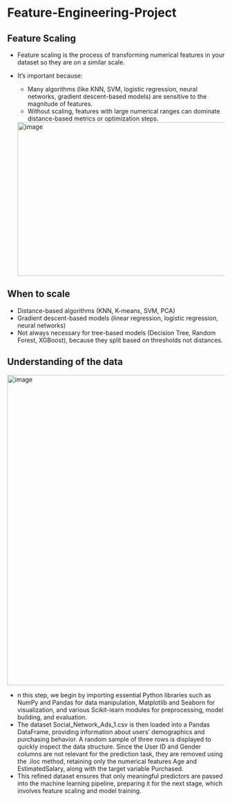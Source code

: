 # Feature-Engineering-Project

Feature Scaling
-
- Feature scaling is the process of transforming numerical features in your dataset so they are on a similar scale.
- It’s important because:
  - Many algorithms (like KNN, SVM, logistic regression, neural networks, gradient descent-based models) are sensitive to the magnitude of features.
  - Without scaling, features with large numerical ranges can dominate distance-based metrics or optimization steps.

  <img width="741" height="355" alt="image" src="https://github.com/user-attachments/assets/9414e251-a9ab-4ef5-b7dd-98cf0976881c" />
  
**When to scale**
- 
- Distance-based algorithms (KNN, K-means, SVM, PCA)
- Gradient descent-based models (linear regression, logistic regression, neural networks)
- Not always necessary for tree-based models (Decision Tree, Random Forest, XGBoost), because they split based on thresholds not distances.

Understanding of the data
-
  <img width="1152" height="717" alt="image" src="https://github.com/user-attachments/assets/44ee852a-819a-42e6-bdd6-55452660984e" />

- n this step, we begin by importing essential Python libraries such as NumPy and Pandas for data manipulation, Matplotlib and Seaborn for visualization, and    various Scikit-learn modules for preprocessing, model building, and evaluation.
- The dataset Social_Network_Ads_1.csv is then loaded into a Pandas DataFrame, providing information about users’ demographics and purchasing behavior. A random sample of three rows is displayed to quickly inspect the data structure. Since the User ID and Gender columns are not relevant for the prediction task, they are removed using the .iloc method, retaining only the numerical features Age and EstimatedSalary, along with the target variable Purchased.
- This refined dataset ensures that only meaningful predictors are passed into the machine learning pipeline, preparing it for the next stage, which involves feature scaling and model training. 



